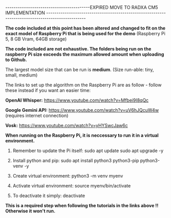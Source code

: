 
-----------------------------------------EXPIRED MOVE TO RADXA CM5 IMPLEMENTATION -------------------------------------------------------------------------------------------------

**The code included at this point has been altered and changed to fit on the exact model of Raspberry Pi that is being used for the demo** (Raspberry Pi 5,  8 GB Vram, 64GB storage)

**The code included are not exhaustive. The folders being run on the raspberry Pi size exceeds the maximum allowed amount when uploading to Github.**

The largest model size that can be run is **medium**. (Size run-able: tiny, small, medium) 

The links to set up the algorithm on the Raspberry Pi are as follow - follow these instead if you want an easier time: 

**OpenAI Whisper:** https://www.youtube.com/watch?v=Mfbei9I8qQc

**Google Gemini API:** https://www.youtube.com/watch?v=uV6hJQcuW4w (requires internet connection)

**Vosk:** https://www.youtube.com/watch?v=yHYSwcJaw6c


**When running on the Raspberry Pi, it is neccessary to run it in a virtual environment.**

1) Remember to update the Pi itself:
  sudo apt update
  sudo apt upgrade -y

2) Install python and pip:
  sudo apt install python3 python3-pip python3-venv -y

3) Create virtual environment:
  python3 -m venv myenv

4) Activate virtual environment:
  source myenv/bin/activate

5) To deactivate it simply:
  deactivate

**This is a required step when following the tutorials in the links above !! Otherwise it won't run.**
